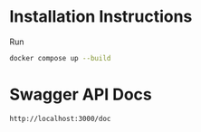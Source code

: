 # Installation Instructions

Run

```sh
docker compose up --build
```

# Swagger API Docs

```sh
http://localhost:3000/doc
```